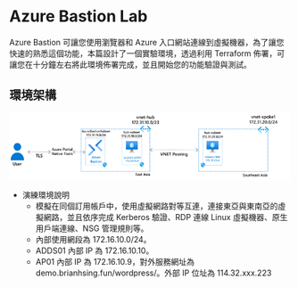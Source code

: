 # Azure Bastion Lab
Azure Bastion 可讓您使用瀏覽器和 Azure 入口網站連線到虛擬機器，為了讓您快速的熟悉這個功能，本篇設計了一個實驗環境，透過利用 Terraform 佈署，可讓您在十分鐘左右將此環境佈署完成，並且開始您的功能驗證與測試。
## 環境架構
![GITHUB](https://github.com/BrianHsing/Azure-Bastion/blob/main/images/architecture.png "architecture")
- 演練環境說明<br>
  - 模擬在同個訂用帳戶中，使用虛擬網路對等互連，連接東亞與東南亞的虛擬網路，並且依序完成 Kerberos 驗證、RDP 連線 Linux 虛擬機器、原生用戶端連線、NSG 管理規則等。<br>
  - 內部使用網段為 172.16.10.0/24。<br>
  - ADDS01 內部 IP 為 172.16.10.10。<br>
  - AP01 內部 IP 為 172.16.10.9，對外服務網址為 demo.brianhsing.fun/wordpress/。外部 IP 位址為 114.32.xxx.223<br>